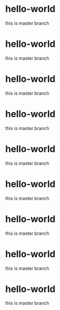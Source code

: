 # hello-world
this is master branch
# hello-world
this is master branch
# hello-world
this is master branch
# hello-world
this is master branch
# hello-world
this is master branch
# hello-world
this is master branch
# hello-world
this is master branch
# hello-world
this is master branch
# hello-world
this is master branch
